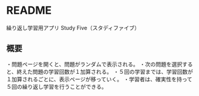 # README
繰り返し学習用アプリ
Study Five（スタディファイブ）

## 概要
・問題ページを開くと、問題がランダムで表示される。
・次の問題を選択すると、終えた問題の学習回数が１加算される。
・５回の学習までは、学習回数が１加算されるごとに、表示ページが移っていく。
・学習者は、確実性を持って５回の繰り返し学習を行うことができる。